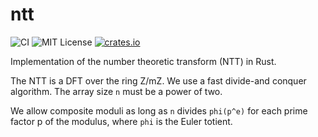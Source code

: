 # ntt
![CI](https://github.com/jacksonwalters/ntt/actions/workflows/ci.yml/badge.svg)
![MIT License](https://img.shields.io/badge/License-MIT-brightgreen)
[![crates.io](https://img.shields.io/crates/v/ntt.svg)](https://crates.io/crates/ntt)


Implementation of the number theoretic transform (NTT) in Rust.

The NTT is a DFT over the ring Z/mZ. We use a fast divide-and conquer algorithm. The array size `n` must be a power of two. 

We allow composite moduli as long as `n` divides `phi(p^e)` for each prime factor p of the modulus, where `phi` is the Euler totient.

